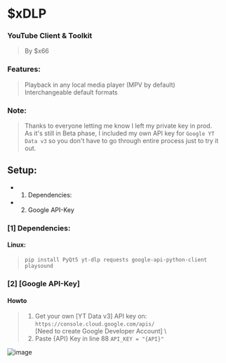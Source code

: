# $xDLP
### YouTube Client & Toolkit
> By $x66

### Features:
> Playback in any local media player (MPV by default)\
> Interchangeable default formats

### Note:
> Thanks to everyone letting me know I left my private key in prod. \
> As it's still in Beta phase, I included my own API key for `Google YT Data v3` so you don't have to go through entire process just to try it out.

## Setup:
- 1. Dependencies: 
- 2. Google API-Key

### [1] Dependencies:
#### Linux:
> `pip install PyQt5 yt-dlp requests google-api-python-client playsound`

### [2] [Google API-Key]
#### Howto
> 1. Get your own [YT Data v3] API key on: \
 `https://console.cloud.google.com/apis/` \
  [Need to create Google Developer Account] \
> 2. Paste {API} Key in line 88 `API_KEY = "{API}"`


<img src="https://i.imgur.com/HT6zI3A.png" alt="image">
